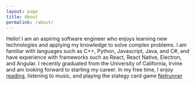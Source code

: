 ```yaml
---
layout: page
title: About
permalink: /about/
---
```


Hello! I am an aspiring software engineer who enjoys learning new technologies and applying my knowledge to solve complex problems. I am familiar with languages such as C++, Python, Javascript, Java, and C#, and have experience with frameworks such as React, React Native, Electron, and Angular. I recently graduated from the University of California, Irvine and am looking forward to starting my career. In my free time, I enjoy [reading](https://www.goodreads.com/user/show/121569774-michael-de-vera), listening to music, and playing the stategy card game [Netrunner](https://nullsignal.games/about/netrunner/)
